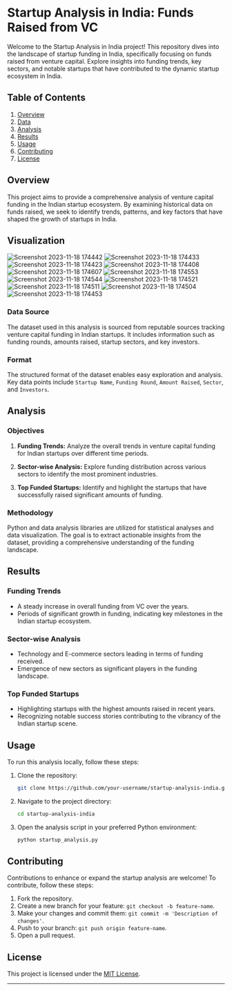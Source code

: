 # Startup Analysis in India: Funds Raised from VC

Welcome to the Startup Analysis in India project! This repository dives into the landscape of startup funding in India, specifically focusing on funds raised from venture capital. Explore insights into funding trends, key sectors, and notable startups that have contributed to the dynamic startup ecosystem in India.

## Table of Contents

1. [Overview](#overview)
2. [Data](#data)
3. [Analysis](#analysis)
4. [Results](#results)
5. [Usage](#usage)
6. [Contributing](#contributing)
7. [License](#license)

## Overview

This project aims to provide a comprehensive analysis of venture capital funding in the Indian startup ecosystem. By examining historical data on funds raised, we seek to identify trends, patterns, and key factors that have shaped the growth of startups in India.

## Visualization




![Screenshot 2023-11-18 174442](https://github.com/M-Hitesh/Startup_Valuation_Analysis/assets/71482187/e144c1fe-493c-423c-bd38-2cdf651938d5)
![Screenshot 2023-11-18 174433](https://github.com/M-Hitesh/Startup_Valuation_Analysis/assets/71482187/530fa066-e3f4-4e41-b531-0b6746fc8703)
![Screenshot 2023-11-18 174423](https://github.com/M-Hitesh/Startup_Valuation_Analysis/assets/71482187/6ce27c7f-4eed-48c1-8c15-64c19db2f84c)
![Screenshot 2023-11-18 174408](https://github.com/M-Hitesh/Startup_Valuation_Analysis/assets/71482187/1124df89-ee9b-434d-8015-1e537dcd22df)
![Screenshot 2023-11-18 174607](https://github.com/M-Hitesh/Startup_Valuation_Analysis/assets/71482187/7d2eea8b-4ac4-401e-8580-96132f374f2f)
![Screenshot 2023-11-18 174553](https://github.com/M-Hitesh/Startup_Valuation_Analysis/assets/71482187/6558742e-befe-4689-9867-1d9c7f1d7c66)
![Screenshot 2023-11-18 174544](https://github.com/M-Hitesh/Startup_Valuation_Analysis/assets/71482187/b098bf36-caf5-4392-938e-823f4dd3db2e)
![Screenshot 2023-11-18 174521](https://github.com/M-Hitesh/Startup_Valuation_Analysis/assets/71482187/7bfeba9a-9ba8-4264-a298-59e9903c514b)
![Screenshot 2023-11-18 174511](https://github.com/M-Hitesh/Startup_Valuation_Analysis/assets/71482187/cb39f2ea-3f08-4dbe-8d50-fd81c03cf22a)
![Screenshot 2023-11-18 174504](https://github.com/M-Hitesh/Startup_Valuation_Analysis/assets/71482187/0f4e5a15-55a6-4661-9490-2ad05fc58b70)
![Screenshot 2023-11-18 174453](https://github.com/M-Hitesh/Startup_Valuation_Analysis/assets/71482187/fa6b7736-eebe-49d7-af9b-31eb0b804df2)

### Data Source

The dataset used in this analysis is sourced from reputable sources tracking venture capital funding in Indian startups. It includes information such as funding rounds, amounts raised, startup sectors, and key investors.

### Format

The structured format of the dataset enables easy exploration and analysis. Key data points include `Startup Name`, `Funding Round`, `Amount Raised`, `Sector`, and `Investors`.

## Analysis

### Objectives

1. **Funding Trends:** Analyze the overall trends in venture capital funding for Indian startups over different time periods.

2. **Sector-wise Analysis:** Explore funding distribution across various sectors to identify the most prominent industries.

3. **Top Funded Startups:** Identify and highlight the startups that have successfully raised significant amounts of funding.

### Methodology

Python and data analysis libraries are utilized for statistical analyses and data visualization. The goal is to extract actionable insights from the dataset, providing a comprehensive understanding of the funding landscape.

## Results

### Funding Trends

- A steady increase in overall funding from VC over the years.
- Periods of significant growth in funding, indicating key milestones in the Indian startup ecosystem.

### Sector-wise Analysis

- Technology and E-commerce sectors leading in terms of funding received.
- Emergence of new sectors as significant players in the funding landscape.

### Top Funded Startups

- Highlighting startups with the highest amounts raised in recent years.
- Recognizing notable success stories contributing to the vibrancy of the Indian startup scene.

## Usage

To run this analysis locally, follow these steps:

1. Clone the repository:

    ```bash
    git clone https://github.com/your-username/startup-analysis-india.git
    ```

2. Navigate to the project directory:

    ```bash
    cd startup-analysis-india
    ```

3. Open the analysis script in your preferred Python environment:

    ```bash
    python startup_analysis.py
    ```

## Contributing

Contributions to enhance or expand the startup analysis are welcome! To contribute, follow these steps:

1. Fork the repository.
2. Create a new branch for your feature: `git checkout -b feature-name`.
3. Make your changes and commit them: `git commit -m 'Description of changes'`.
4. Push to your branch: `git push origin feature-name`.
5. Open a pull request.

## License

This project is licensed under the [MIT License](LICENSE).

---
